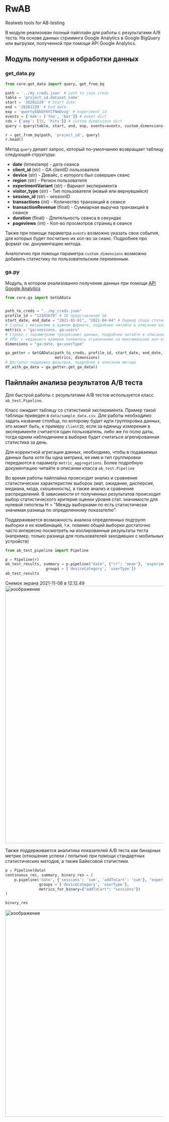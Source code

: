 # RwAB
Realweb tools for AB-testing

В модуле реализован полный пайплайн для работы с результатами A/B теста. На 
основе данных стриминга Google Analytics в Google BigQuery или выгрузки, полученной
при помощи API Google Analytics.

## Модуль получения и обработки данных
### get_data.py
```python
from core.get_data import query, get_from_bq

path = '../my_creds.json' # path to json creds 
table = 'project_id.dataset_name'
start = '20201229' # Start date
end = '20201230' # End date
exp = 'qwertyEQbOY6YCfNmOvvg' # experiment_id
events = {'kek': ['foo', 'bar']} # event dict
cds = {'pep': [15, 'hits']} # custom dimensions dict
query = query(table, start, end, exp, events=events, custom_dimensions=cds)

r = get_from_bq(path, 'project_id', query)
r.head()
```
Метод `query` делает запрос, который по-умолчанию возвращает таблицу следующей 
структуры:
- **date** (timestamp) - дата сеанса
- **client_id** (str) - GA clientID пользователя
- **device** (str) - Девайс, с которого был совершен сеанс
- **region** (str) - Регион пользователя
- **experimentVariant** (str) - Вариант эксперимента
- **visitor_type** (str) - Тип пользователя (новый или вернувшийся)
- **session_id** (str) - sessionID
- **transactions** (int) - Количество транзакций в сеансе
- **transactionRevenue** (float) - Суммарная выручка транзакций в сеансе
- **duration** (float) - Длительность сеанса в секундах
- **pageviews** (int) - Кол-во просмотров страниц в сеансе

Также при помощи параметра `events` возможно указать свои события,
для которых будет посчитано их кол-во за сеанс. Подробнее про формат см. 
документацию метода.

Аналогично при помощи параметра `custom_dimensions` возможно добавить статистику
по пользовательским переменным.

### ga.py
Модуль, в котором реализованно получение данных при помощи [API Google Analytics](https://developers.google.com/analytics/devguides/reporting/core/v3/reference?hl=en)
```python
from core.ga import GetGAData


path_to_creds = "../my_creds.json"
profile_id = "12345678" # ID представления GA
start_date, end_date = "2021-01-01", "2021-04-04" # Период сбора статистики
# Строка с метриками в нужном формате, подробнее читайте в описании класса
metrics = "ga:sessions, ga:users"
# Строка с параметрами (разрезами) данных, подробнее читайте в описании класса
# UPD: с недавнего времени появилось ограничение на максимальное кол-во параметров = 5 
dimensions = "ga:date, ga:userType"

ga_getter = GetGAData(path_to_creds, profile_id, start_date, end_date,
                      metrics, dimensions)
# Доступна поддержка фильтров, подробнее в описании метода
df_with_ga_data = ga_getter.get_ga_data()
```

## Пайплайн анализа результатов A/B теста
Для быстрой работы с результатами A/B тестов используется класс `ab_test.Pipeline`.

Класс ожидает таблицу со статистикой эксперимента. Пример такой таблицы приведен в 
`data/sample_data.csv`. Для работы необходимо задать название столбца, по которому 
будет идти группировка данных, это может быть, к примеру `clientID`, если за единицу
измерения в эксперименте считается один пользователь, либо же по полю даты, тогда 
одним наблюдением в выборке будет считаться агрегированная статистика за день.

Для корректной агрегации данных, необходимо, чтобы в подаваемых данных была
хотя бы одна метрика, ее имя и тип группировки передаются в параметр `metric_aggregations`.
Более подробную документацию читайте в описании класса `ab_test.Pipeline`

Во время работы пайплайна происходит анализ и сравнение 
статистических характеристик выборок (мат. ожидание, дисперсия, медиана, мода,
скошенность), а также анализ и сравнение распределений. В зависимости от полученных 
результатов происходит выбор статистического критерия оценки уровня стат. значимости
для нулевой гипотезы H = "Между выборками по есть статистически значимая 
разница по определенному показателю".

Поддерживается возможность анализа определенных подгрупп выборки и их комбинаций, 
т.к. помимо общей выборки достаточно часто интересно посмотреть на изолированные 
результаты теста (например, только разница для пользователей заходивших с мобильных
устройств)

```python
from ab_test_pipeline import Pipeline

p = Pipeline(r)
ab_test_results, summary = p.pipeline("date", {"cr": 'mean'}, 'experimentVariant', 
                  groups = ['deviceCategory', 'userType'])
ab_test_results
```
Снимок экрана 2021-11-08 в 12.12.49<img width="817" alt="изображение" src="https://user-images.githubusercontent.com/60659176/140715576-3df16a9e-a624-4e7b-8629-0c3a0dc74fb8.png">

Также поддерживается аналитика показателей A/B теста как бинарных метрик 
(отношение успехи / попытки) при помощи стандартных статистических методов, а также Байесовой статистики.
```python
p = Pipeline(data)
continuous_res, summary, binary_res = (
    p.pipeline('date', {'sessions': 'sum', 'addToCart': 'sum'}, "experimentVariant", 
               groups = ['deviceCategory', 'userType'], 
               metrics_for_binary={"addToCart": "sessions"})
)

binary_res
```
<img width="657" alt="изображение" src="https://user-images.githubusercontent.com/60659176/140715629-8cd43534-fe1f-401f-a333-ff11c6e501f9.png">


[comment]: <> (Больше примеров можно найти в [этом ноутбуке]&#40;https://colab.research.google.com/drive/1wFDoR-4F3lxXb8bO3SOcXlUO3w1yGvWM?usp=sharing&#41;)
